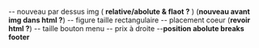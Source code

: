 -- nouveau par dessus img ( **relative/abolute & flaot ?** ) (**nouveau avant img dans html ?**)
-- figure taille rectangulaire
-- placement coeur (**revoir html ?**)
-- taille bouton menu 
-- prix à droite 
--**position abolute breaks footer**


